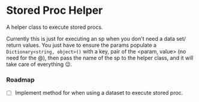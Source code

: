 # Stored Proc Helper
A helper class to execute stored procs.  

Currently this is just for executing an sp when you don't need a data set/ return values. 
You just have to ensure the params populate a ```Dictionary<string, object>()``` with a key, pair of the <param, value> (no need for the @), 
then pass the name of the sp to the helper class, and it will take care of everything 😉.

### Roadmap
- [ ] Implement method for when using a dataset to execute stored proc.
